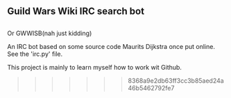 ## Guild Wars Wiki IRC search bot
##

Or GWWISB(nah just kidding)

An IRC bot based on some source code Maurits Dijkstra once put online.
See the 'irc.py' file.

This project is mainly to learn myself how to work wit Github.

>>>>>>> 8368a9e2db63ff3cc3b85aed24a46b5462792fe7
